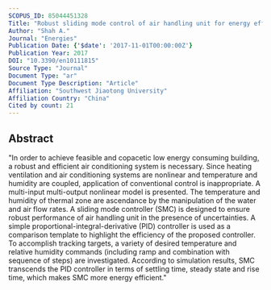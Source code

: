 ```yaml
---
SCOPUS_ID: 85044451328
Title: "Robust sliding mode control of air handling unit for energy efficiency enhancement"
Author: "Shah A."
Journal: "Energies"
Publication Date: {'$date': '2017-11-01T00:00:00Z'}
Publication Year: 2017
DOI: "10.3390/en10111815"
Source Type: "Journal"
Document Type: "ar"
Document Type Description: "Article"
Affiliation: "Southwest Jiaotong University"
Affiliation Country: "China"
Cited by count: 21
---
```


## Abstract
"In order to achieve feasible and copacetic low energy consuming building, a robust and efficient air conditioning system is necessary. Since heating ventilation and air conditioning systems are nonlinear and temperature and humidity are coupled, application of conventional control is inappropriate. A multi-input multi-output nonlinear model is presented. The temperature and humidity of thermal zone are ascendance by the manipulation of the water and air flow rates. A sliding mode controller (SMC) is designed to ensure robust performance of air handling unit in the presence of uncertainties. A simple proportional-integral-derivative (PID) controller is used as a comparison template to highlight the efficiency of the proposed controller. To accomplish tracking targets, a variety of desired temperature and relative humidity commands (including ramp and combination with sequence of steps) are investigated. According to simulation results, SMC transcends the PID controller in terms of settling time, steady state and rise time, which makes SMC more energy efficient."
